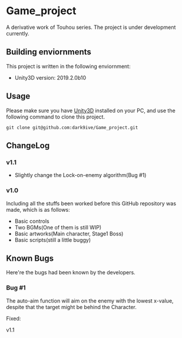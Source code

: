 # Game_project

A derivative work of Touhou series. The project is under development currently.

## Building enviornments

This project is written in the following enviornment:

 - Unity3D version: 2019.2.0b10

## Usage

Please make sure you have [Unity3D](https://unity.com/) installed on your PC, and use the following command to clone this project.  

```
git clone git@github.com:dark9ive/Game_project.git
```

## ChangeLog

### v1.1

 - Slightly change the Lock-on-enemy algorithm(Bug #1)

### v1.0
  
Including all the stuffs been worked before this GitHub repository was made, which is as follows:
  
 - Basic controls
 - Two BGMs(One of them is still WIP)
 - Basic artworks(Main character, Stage1 Boss)
 - Basic scripts(still a little buggy)

## Known Bugs
  
Here're the bugs had been known by the developers.

### Bug #1
  
The auto-aim function will aim on the enemy with the lowest x-value, despite that the target might be behind the Character.

Fixed: 
<div class="text-green mb-2 ml-4">v1.1</div>
